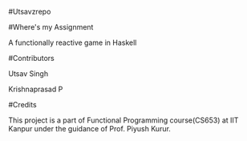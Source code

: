 #Utsavzrepo


#Where's my Assignment

A functionally reactive game in Haskell



#Contributors

Utsav Singh

Krishnaprasad P



#Credits


This project is a part of Functional Programming course(CS653) at IIT Kanpur under the guidance of Prof. Piyush Kurur.
